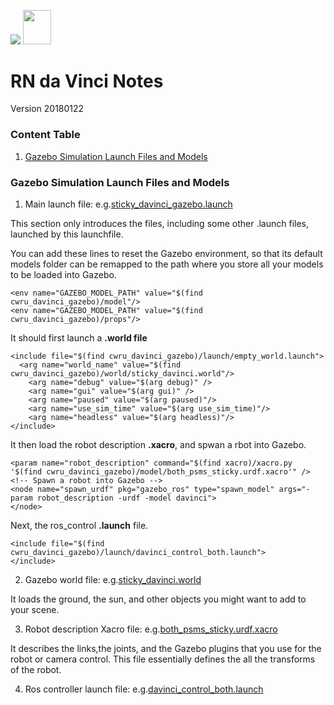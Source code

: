 <img src="https://www.baesystems.com/cs/BAE-Static/latest/img/logo_baesystems_en.png?v=2.19.5"/> <img src="https://www.royalnavy.mod.uk/rnAssets/img/logo.png" width="45" height="54.5" />

# RN da Vinci Notes
Version 20180122

### Content Table

01. [Gazebo Simulation Launch Files and Models](https://github.com/HutEight/RN_notes/blob/master/RN_davinci_notes.md#gazebo-simulation-launch-files-and-models)


### Gazebo Simulation Launch Files and Models

01. Main launch file: e.g.[sticky_davinci_gazebo.launch]()

This section only introduces the files, including some other .launch files, launched by this launchfile.

You can add these lines to reset the Gazebo environment, so that its default models folder can be remapped to the path where you store all your models to be loaded into Gazebo.
```
<env name="GAZEBO_MODEL_PATH" value="$(find cwru_davinci_gazebo)/model"/>
<env name="GAZEBO_MODEL_PATH" value="$(find cwru_davinci_gazebo)/props"/>
```

It should first launch a **.world file**
```
<include file="$(find cwru_davinci_gazebo)/launch/empty_world.launch">
  <arg name="world_name" value="$(find cwru_davinci_gazebo)/world/sticky_davinci.world"/>
	<arg name="debug" value="$(arg debug)" />
	<arg name="gui" value="$(arg gui)" />
	<arg name="paused" value="$(arg paused)"/>
	<arg name="use_sim_time" value="$(arg use_sim_time)"/>
	<arg name="headless" value="$(arg headless)"/>
</include>
```

It then load the robot description **.xacro**, and spwan a rbot into Gazebo.
```
<param name="robot_description" command="$(find xacro)/xacro.py '$(find cwru_davinci_gazebo)/model/both_psms_sticky.urdf.xacro'" />
<!-- Spawn a robot into Gazebo -->
<node name="spawn_urdf" pkg="gazebo_ros" type="spawn_model" args="-param robot_description -urdf -model davinci">
</node>
```

Next, the ros_control **.launch** file.
```
<include file="$(find cwru_davinci_gazebo)/launch/davinci_control_both.launch">
</include>
```

02. Gazebo world file: e.g.[sticky_davinci.world]()

It loads the ground, the sun, and other objects you might want to add to your scene.

03. Robot description Xacro file: e.g.[both_psms_sticky.urdf.xacro]()

It describes the links,the joints, and the Gazebo plugins that you use for the robot or camera control. This file essentially defines the all the transforms of the robot.

04. Ros controller launch file: e.g.[davinci_control_both.launch]()







